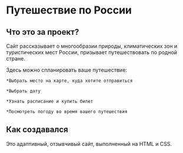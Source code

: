 # Путешествие по России


## Что это за проект?

Сайт рассказывает о многообразии природы, климатических зон и туристических мест России,
призывает путешествовать по родной стране.

Здесь можно спланировать ваше путешествие:

    *Выбрать место на карте, куда хотите отправиться

    *Выбрать дату

    *Узнать расписание и купить билет

    *Посмотреть погоду во время вашего путешествия

## Как создавался

Это адаптивный, отзывчивый сайт, выполненный на HTML и СSS.